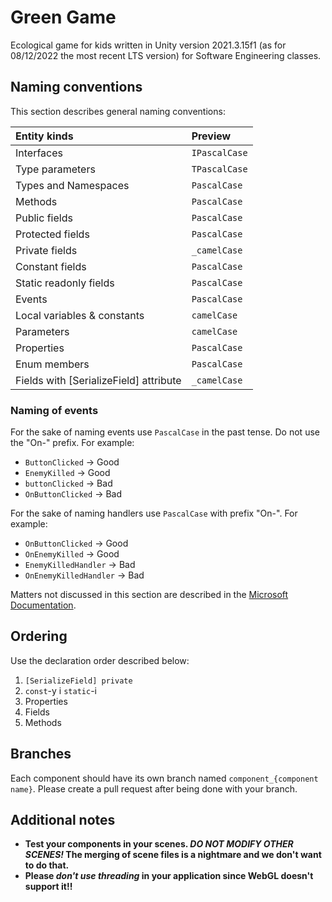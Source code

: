 # Green Game

Ecological game for kids written in Unity version 2021.3.15f1 (as for 08/12/2022 the most recent LTS version) for Software Engineering classes.
 
## Naming conventions

This section describes general naming conventions:

| Entity kinds                          | Preview            |
| :------------------------------------ | :----------------- |
| Interfaces                            | `IPascalCase`      |
| Type parameters                       | `TPascalCase`      |
| Types and Namespaces                  | `PascalCase`       |
| Methods                               | `PascalCase`       |
| Public fields                         | `PascalCase`       |
| Protected fields                      | `PascalCase`       |
| Private fields                        | `_camelCase`       |
| Constant fields                       | `PascalCase`       |
| Static readonly fields                | `PascalCase`       |
| Events                                | `PascalCase`       |
| Local variables & constants           | `camelCase`        |
| Parameters                            | `camelCase`        |
| Properties                            | `PascalCase`       |
| Enum members                          | `PascalCase`       |
| Fields with [SerializeField] attribute| `_camelCase`       |

### Naming of events
For the sake of naming events use `PascalCase` in the past tense. Do not use the "On-" prefix. For example:

- `ButtonClicked` -> Good
- `EnemyKilled` -> Good
- `buttonClicked` -> Bad
- `OnButtonClicked` -> Bad

For the sake of naming handlers use `PascalCase` with prefix "On-". For example:

- `OnButtonClicked` -> Good
- `OnEnemyKilled` -> Good
- `EnemyKilledHandler` -> Bad
- `OnEnemyKilledHandler` -> Bad

Matters not discussed in this section are described in the [Microsoft Documentation](https://learn.microsoft.com/en-us/dotnet/csharp/fundamentals/coding-style/coding-conventions).


## Ordering 
Use the declaration order described below:

1. `[SerializeField] private`
2. `const`-y i `static`-i
3. Properties
4. Fields
5. Methods

## Branches
Each component should have its own branch named `component_{component name}`. Please create a pull request after being done with your branch.

## Additional notes
- **Test your components in your scenes. _DO NOT MODIFY OTHER SCENES!_ The merging of scene files is a nightmare and we don't want to do that.**
- **Please _don't use threading_ in your application since WebGL doesn't support it!!**
